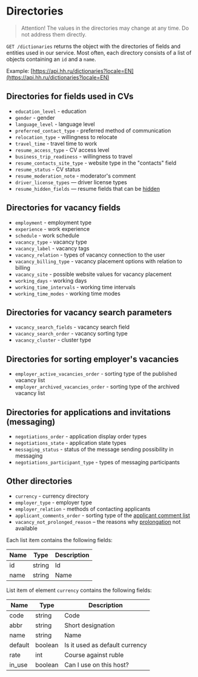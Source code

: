 # Directories

> Attention! The values in the directories may change at any time. Do not address them directly.

`GET /dictionaries` returns the object with the directories of fields and entities used in our service.
Most often, each directory consists of a list of objects containing an `id` and a `name`.

Example: [https://api.hh.ru/dictionaries?locale=EN](https://api.hh.ru/dictionaries?locale=EN)

<a name="resume"></a>
## Directories for fields used in CVs

* `education_level` - education
* `gender` - gender
* `language_level` - language level
* `preferred_contact_type` - preferred method of communication
* `relocation_type` - willingness to relocate
* `travel_time` - travel time to work
* `resume_access_type` - CV access level
* `business_trip_readiness` - willingness to travel
* `resume_contacts_site_type` - website type in the "contacts" field
* `resume_status` - CV status
* `resume_moderation_note` - moderator's comment
* `driver_license_types` — driver license types
* `resume_hidden_fields` — resume fields that can be [hidden](resumes.md#hidden-fields)


## Directories for vacancy fields

* `employment` - employment type
* `experience` - work experience
* `schedule` - work schedule
* `vacancy_type` - vacancy type
* `vacancy_label` - vacancy tags
* `vacancy_relation` - types of vacancy connection to the user
* `vacancy_billing_type` - vacancy placement options with relation to billing
* `vacancy_site` - possible website values for vacancy placement
* `working_days` - working days
* `working_time_intervals` - working time intervals
* `working_time_modes` - working time modes


## Directories for vacancy search parameters

* `vacancy_search_fields` - vacancy search field
* `vacancy_search_order` - vacancy sorting type
* `vacancy_cluster` - cluster type


## Directories for sorting employer's vacancies

* `employer_active_vacancies_order` - sorting type of the published vacancy list
* `employer_archived_vacancies_order` - sorting type of the archived vacancy list

<a name="negotiations"></a>
## Directories for applications and invitations (messaging)

* `negotiations_order` - application display order types
* `negotiations_state` - application state types
* `messaging_status` - status of the message sending possibility in messaging
* `negotiations_participant_type` - types of messaging participants

<a name="etc"></a>
## Other directories

* `currency` - currency directory
* `employer_type` - employer type
* `employer_relation` - methods of contacting applicants
* `applicant_comments_order` - sorting type of the 
  [applicant comment list](applicant_comments.md#list)
* `vacancy_not_prolonged_reason` – the reasons why 
  [prolongation](employer_vacancies.md#prolongate-info) not available

Each list item contains the following fields:

Name | Type | Description
----|-----|---------
id | string | Id
name | string | Name

List item of element `currency` contains the following fields:

Name | Type | Description
----|-----|---------
code | string | Code
abbr | string | Short designation
name | string | Name
default | boolean | Is it used as default currency
rate | int | Course against ruble
in_use | boolean | Can I use on this host?
